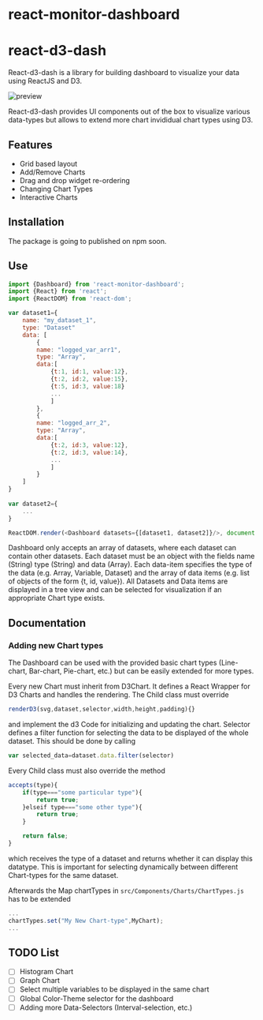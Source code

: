# react-monitor-dashboard
# react-d3-dash
React-d3-dash is a library for building dashboard to visualize your data using ReactJS and D3.

![preview](https://user-images.githubusercontent.com/13987033/34472838-bc14e110-efbe-11e7-9993-963fa759815b.png)

React-d3-dash provides UI components out of the box to visualize various data-types but allows to extend more chart invididual chart types using D3.

## Features
- Grid based layout
- Add/Remove Charts
- Drag and drop widget re-ordering
- Changing Chart Types
- Interactive Charts

## Installation

The package is going to published on npm soon.

## Use

```javascript
import {Dashboard} from 'react-monitor-dashboard';
import {React} from 'react';
import {ReactDOM} from 'react-dom';

var dataset1={
	name: "my_dataset_1",
	type: "Dataset"
	data: [
		{
		name: "logged_var_arr1",
		type: "Array",
		data:[
			{t:1, id:1, value:12},
			{t:2, id:2, value:15},
			{t:5, id:3, value:18}
			...
			]
		},
		{
		name: "logged_arr_2",
		type: "Array",
		data:[
			{t:2, id:3, value:12},
			{t:2, id:3, value:14},
			...
			]
		}
	]
}	
		
var dataset2={
	...
}

ReactDOM.render(<Dashboard datasets={[dataset1, dataset2]}/>, document.getElementById('container'));

```

Dashboard only accepts an array of datasets, where each dataset can contain other datasets. Each dataset must be an object with the fields name (String) type (String) and data (Array). Each data-item specifies the type of the data (e.g. Array, Variable, Dataset) and the array of data items (e.g. list of objects of the form {t, id, value}).
All Datasets and Data items are displayed in a tree view and can be selected for visualization if an appropriate Chart type exists.

## Documentation

### Adding new Chart types
The Dashboard can be used with the provided basic chart types (Line-chart, Bar-chart, Pie-chart, etc.) but can be easily extended for more types. 

Every new Chart must inherit from D3Chart. It defines a React Wrapper for D3 Charts and handles the rendering. The Child class must override 

```javascript
renderD3(svg,dataset,selector,width,height,padding){}
```
and implement the d3 Code for initializing and updating the chart. 
Selector defines a filter function for selecting the data to be displayed of the whole dataset. This should be done by calling 
```javascript 
var selected_data=dataset.data.filter(selector)
```
Every Child class must also override the method 

```javascript
accepts(type){
	if(type==="some particular type"){
		return true;
	}elseif type==="some other type"){
		return true;
	}

	return false;
}
```
which receives the type of a dataset and returns whether it can display this datatype. This is important for selecting dynamically between different Chart-types for the same dataset.

Afterwards the Map chartTypes in  ```src/Components/Charts/ChartTypes.js``` has to be extended 
```javascript
...
chartTypes.set("My New Chart-type",MyChart);
...
```


## TODO List

- [ ] Histogram Chart
- [ ] Graph Chart
- [ ] Select multiple variables to be displayed in the same chart
- [ ] Global Color-Theme selector for the dashboard
- [ ] Adding more Data-Selectors (Interval-selection, etc.)
